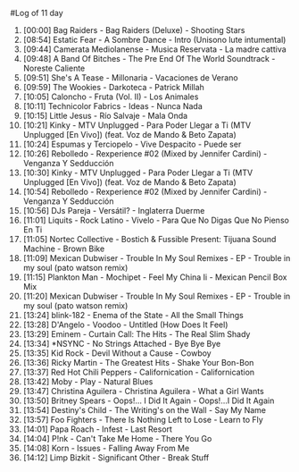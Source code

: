 #Log of 11 day

1. [00:00] Bag Raiders - Bag Raiders (Deluxe) - Shooting Stars
1. [08:54] Estatic Fear - A Sombre Dance - Intro (Unisono lute intumental)
1. [09:44] Camerata Mediolanense - Musica Reservata - La madre cattiva
1. [09:48] A Band Of Bitches - The Pre End Of The World Soundtrack - Noreste Caliente
1. [09:51] She's A Tease - Millonaria - Vacaciones de Verano
1. [09:59] The Wookies - Darkoteca - Patrick Millah
1. [10:05] Caloncho - Fruta (Vol. II) - Los Animales
1. [10:11] Technicolor Fabrics - Ideas - Nunca Nada
1. [10:15] Little Jesus - Río Salvaje - Mala Onda
1. [10:21] Kinky - MTV Unplugged - Para Poder Llegar a Ti (MTV Unplugged [En Vivo]) (feat. Voz de Mando & Beto Zapata)
1. [10:24] Espumas y Terciopelo - Vive Despacito - Puede ser
1. [10:26] Rebolledo - Rexperience #02 (Mixed by Jennifer Cardini) - Venganza Y Sedducción
1. [10:30] Kinky - MTV Unplugged - Para Poder Llegar a Ti (MTV Unplugged [En Vivo]) (feat. Voz de Mando & Beto Zapata)
1. [10:54] Rebolledo - Rexperience #02 (Mixed by Jennifer Cardini) - Venganza Y Sedducción
1. [10:56] DJs Pareja - Versátil? - Inglaterra Duerme
1. [11:01] Liquits - Rock Latino - Vívelo - Para Que No Digas Que No Pienso En Ti
1. [11:05] Nortec Collective - Bostich & Fussible Present: Tijuana Sound Machine - Brown Bike
1. [11:09] Mexican Dubwiser - Trouble In My Soul Remixes - EP - Trouble in my soul (pato watson remix)
1. [11:15] Plankton Man - Mochipet - Feel My China Ii - Mexican Pencil Box Mix
1. [11:20] Mexican Dubwiser - Trouble In My Soul Remixes - EP - Trouble in my soul (pato watson remix)
1. [13:24] blink-182 - Enema of the State - All the Small Things
1. [13:28] D'Angelo - Voodoo - Untitled (How Does It Feel)
1. [13:29] Eminem - Curtain Call: The Hits - The Real Slim Shady
1. [13:34] *NSYNC - No Strings Attached - Bye Bye Bye
1. [13:35] Kid Rock - Devil Without a Cause - Cowboy
1. [13:36] Ricky Martin - The Greatest Hits - Shake Your Bon-Bon
1. [13:37] Red Hot Chili Peppers - Californication - Californication
1. [13:42] Moby - Play - Natural Blues
1. [13:47] Christina Aguilera - Christina Aguilera - What a Girl Wants
1. [13:50] Britney Spears - Oops!... I Did It Again - Oops!...I Did It Again
1. [13:54] Destiny's Child - The Writing's on the Wall - Say My Name
1. [13:57] Foo Fighters - There Is Nothing Left to Lose - Learn to Fly
1. [14:01] Papa Roach - Infest - Last Resort
1. [14:04] P!nk - Can't Take Me Home - There You Go
1. [14:08] Korn - Issues - Falling Away From Me
1. [14:12] Limp Bizkit - Significant Other - Break Stuff
